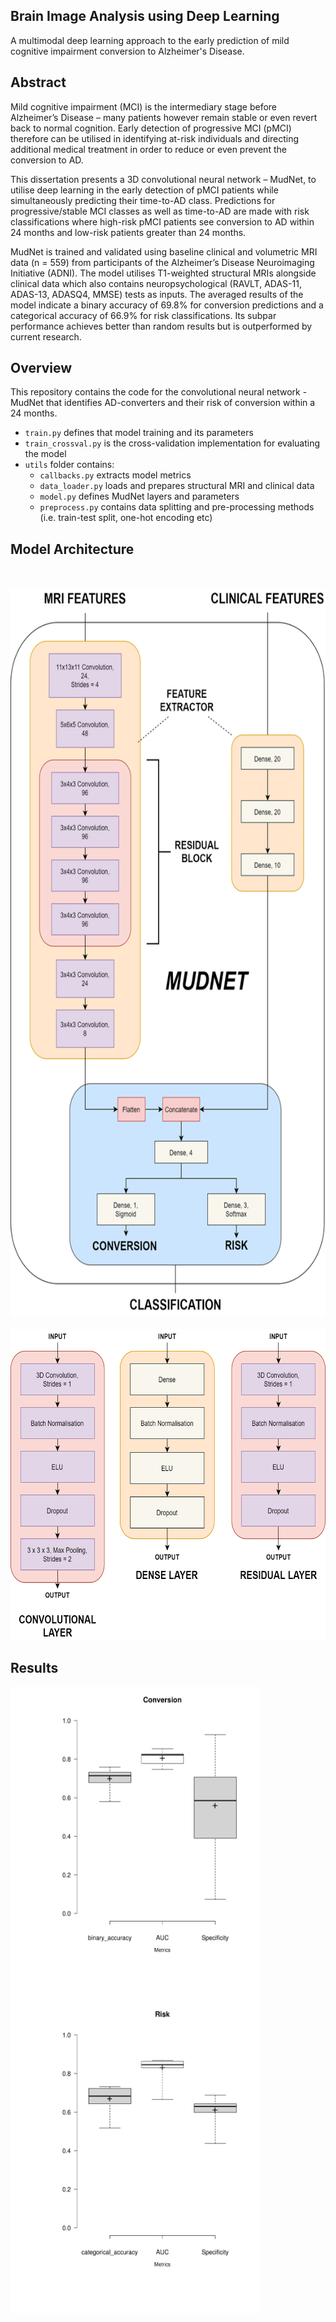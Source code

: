 ## Brain Image Analysis using Deep Learning
A multimodal deep learning approach to the early prediction of mild cognitive impairment conversion to Alzheimer's Disease.
## Abstract
Mild cognitive impairment (MCI) is the intermediary stage before Alzheimer’s Disease – many patients however remain stable or even revert back to normal cognition. Early detection of progressive MCI (pMCI) therefore can be utilised in identifying at-risk individuals and directing additional medical treatment in order to reduce or even prevent the conversion to AD.

This dissertation presents a 3D convolutional neural network – MudNet, to utilise deep learning in the early detection of pMCI patients while simultaneously predicting their time-to-AD class. Predictions for progressive/stable MCI classes as well as time-to-AD are made with risk classifications where high-risk pMCI patients see conversion to AD within 24 months and low-risk patients greater than 24 months.

MudNet is trained and validated using baseline clinical and volumetric MRI data (n = 559) from participants of the Alzheimer’s Disease Neuroimaging Initiative (ADNI). The model utilises T1-weighted structural MRIs alongside clinical data which also contains neuropsychological (RAVLT, ADAS-11, ADAS-13, ADASQ4, MMSE) tests as inputs.
The averaged results of the model indicate a binary accuracy of 69.8% for conversion predictions and a categorical accuracy of 66.9% for risk classifications. Its subpar performance achieves better than random results but is outperformed by current research.
## Overview
This repository contains the code for the convolutional neural network - MudNet that identifies AD-converters and their risk of conversion within a 24 months.
* ```train.py``` defines that model training and its parameters
* ```train_crossval.py``` is the cross-validation implementation for evaluating the model
* ```utils``` folder contains:
  * ```callbacks.py``` extracts model metrics
  * ```data_loader.py``` loads and prepares structural MRI and clinical data
  * ```model.py``` defines MudNet layers and parameters
  * ```preprocess.py``` contains data splitting and pre-processing methods (i.e. train-test split, one-hot encoding etc)
## Model Architecture
<br></br>
<img src="figures/ArchitectureOverview.png" width="656" height="1165">
<br></br>
<img src="figures/ArchitectureLayers.png" width="640" height="496">
## Results
<img src="figures/conversion_boxplot.svg" width="400" height="500"> <img src="figures/risk_boxplot.svg" width="400" height="500">
